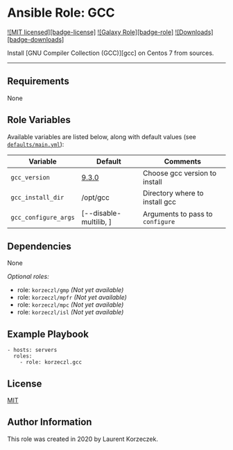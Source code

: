 Ansible Role: GCC
=================

[![MIT licensed][badge-license]][link-license]
[![Galaxy Role][badge-role]][link-galaxy]
[![Downloads][badge-downloads]][link-galaxy]

[//]: <> (Comment)
[//]: <> (A brief description of the role goes here.)

Install [GNU Compiler Collection (GCC)][gcc] on Centos 7 from sources.

***

Requirements
------------

[//]: <> (Any pre-requisites that may not be covered by Ansible itself 
or the role should be mentioned here. For instance, if the role uses the EC2 module, 
it may be a good idea to mention in this section that the boto package is required.
)

None

Role Variables
--------------

[//]: <> (A description of the settable variables for this role should go here,
including any variables that are in defaults/main.yml, vars/main.yml, 
and any variables that can/should be set via parameters to the role. 
Any variables that are read from other roles and/or the global scope 
\(ie. hostvars, group vars, etc.\) should be mentioned here as well.
)

Available variables are listed below, along with default values (see [`defaults/main.yml`](defaults/main.yml)):

| Variable  |  	Default  | Comments  |
|---|---|---|
| `gcc_version`   | [9.3.0](https://gcc.gnu.org/releases.html) | Choose gcc version to install  |
| `gcc_install_dir`  | /opt/gcc  | Directory where to install gcc   |
| `gcc_configure_args`  |  \[--disable-multilib, \]  | Arguments to pass to `configure`  |
                         
Dependencies             
------------       
      
[//]: <> (A list of other roles hosted on Galaxy should go here, 
plus any details in regards to parameters that may need to be set for other roles, 
or variables that are used from other roles.
)

None

*Optional roles:*

- role: `korzeczl/gmp` *(Not yet available)*
- role: `korzeczl/mpfr` *(Not yet available)*
- role: `korzeczl/mpc` *(Not yet available)*
- role: `korzeczl/isl` *(Not yet available)*

Example Playbook
----------------

[//]: <> (Including an example of how to use your role \(for instance, with variables passed in as parameters\) is always nice for users too:)

    - hosts: servers
      roles:
        - role: korzeczl.gcc

License
-------

[//]: <> (Comment)

[MIT][link-license]

Author Information
------------------

[//]: <> (An optional section for the role authors to include contact information, 
or a website \(HTML is not allowed\).)

This role was created in 2020 by Laurent Korzeczek.

[link-license]: https://gitlab.com/ansible-roles-korzeczl/gcc/LICENSE
[link-galaxy]: https://galaxy.ansible.com/geerlingguy/homebrew/